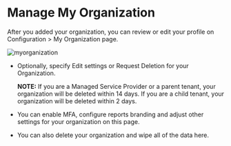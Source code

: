 # Manage My Organization

After you added your organization, you can review or edit your profile on Configuration > My Organization page.

![myorganization](/img/product_docs/1secure/admin/organizations/myorganization.webp)

- Optionally, specify  Edit settings or Request Deletion for your Organization.

  __NOTE:__ If you are a Managed Service Provider or a parent tenant, your organization will be deleted within 14 days. If you are a child tenant, your organization will be deleted within 2 days.
- You can enable MFA, configure reports branding and adjust other settings for your organization on this page.
- You can also delete your organization and wipe all of the data here.
